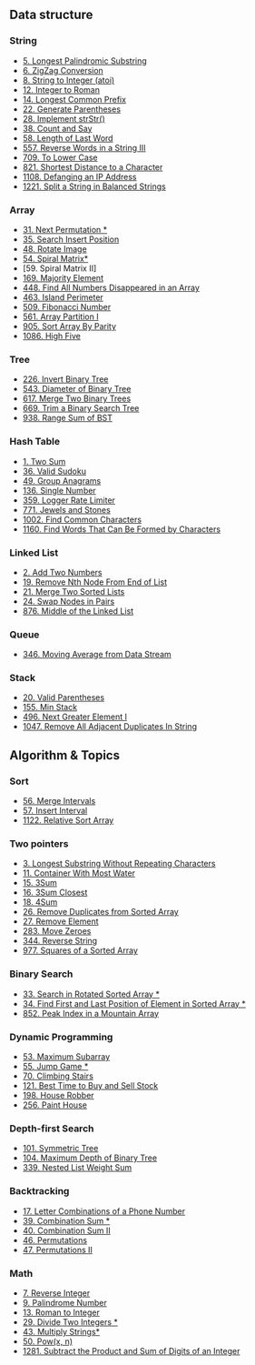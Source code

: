 ## Data structure

### String
  - [5. Longest Palindromic Substring](https://github.com/cl2333/Leetcode/blob/master/Python/Medium/5.%20Longest%20Palindromic%20Substring.py)
  - [6. ZigZag Conversion](https://github.com/cl2333/Leetcode/blob/master/Python/Medium/6.%20ZigZag%20Conversion.py)
  - [8. String to Integer (atoi)](https://github.com/cl2333/Leetcode/blob/master/Python/Medium/8.%20String%20to%20Integer%20(atoi).py)
  - [12. Integer to Roman]()
  - [14. Longest Common Prefix](https://github.com/cl2333/Leetcode/blob/master/Python/Easy/14.%20Longest%20Common%20Prefix.py)
  - [22. Generate Parentheses]()
  - [28. Implement strStr()]()
  - [38. Count and Say]()
  - [58. Length of Last Word]()
  - [557. Reverse Words in a String III](https://github.com/cl2333/Leetcode/blob/master/Python/Easy/557.%20Reverse%20Words%20in%20a%20String%20III.py)
  - [709. To Lower Case](https://github.com/cl2333/Leetcode/blob/master/Python/Easy/709.%20To%20Lower%20Case.py)
  - [821. Shortest Distance to a Character](https://github.com/cl2333/Leetcode/blob/master/Python/Easy/821.%20Shortest%20Distance%20to%20a%20Character.py)
  - [1108. Defanging an IP Address](https://github.com/cl2333/Leetcode/blob/master/Python/Easy/1108.%20Defanging%20an%20IP%20Address.py)
  - [1221. Split a String in Balanced Strings](https://github.com/cl2333/Leetcode/blob/master/Python/Easy/1221.%20Split%20a%20String%20in%20Balanced%20Strings.py)


### Array
  - [31. Next Permutation *]()
  - [35. Search Insert Position]( )
  - [48. Rotate Image]()
  - [54. Spiral Matrix*]()
  - [59. Spiral Matrix II]
  - [169. Majority Element](https://github.com/cl2333/Leetcode/blob/master/Python/Easy/169.%20Majority%20Element.py) 
  - [448. Find All Numbers Disappeared in an Array](https://github.com/cl2333/Leetcode/blob/master/Python/Easy/448.%20Find%20All%20Numbers%20Disappeared%20in%20an%20Array.py)
  - [463. Island Perimeter](https://github.com/cl2333/Leetcode/blob/master/Python/Easy/463.%20Island%20Perimeter.py) 
  - [509. Fibonacci Number](https://github.com/cl2333/Leetcode/blob/master/Python/Easy/509.%20Fibonacci%20Number.py) 
  - [561. Array Partition I](https://github.com/cl2333/Leetcode/blob/master/Python/Easy/561.%20Array%20Partition%20I.py) 
  - [905. Sort Array By Parity](https://github.com/cl2333/Leetcode/blob/master/Python/Easy/905.%20Sort%20Array%20By%20Parity.py) 
  - [1086. High Five](https://github.com/cl2333/Leetcode/blob/master/Python/Easy/1086.%20High%20Five.py) 

### Tree
  - [226. Invert Binary Tree](https://github.com/cl2333/Leetcode/blob/master/Python/Easy/617.%20Merge%20Two%20Binary%20Trees.py)
  - [543. Diameter of Binary Tree ](https://github.com/cl2333/Leetcode/blob/master/Python/Easy/543.%20Diameter%20of%20Binary%20Tree.py) 
  - [617. Merge Two Binary Trees](https://github.com/cl2333/Leetcode/blob/master/Python/Easy/617.%20Merge%20Two%20Binary%20Trees.py) 
  - [669. Trim a Binary Search Tree](https://github.com/cl2333/Leetcode/blob/master/Python/Easy/669.%20Trim%20a%20Binary%20Search%20Tree.py) 
  - [938. Range Sum of BST](https://github.com/cl2333/Leetcode/blob/master/Python/Easy/938.%20Range%20Sum%20of%20BST.py) 

### Hash Table
  - [1. Two Sum](https://github.com/cl2333/Leetcode/blob/master/Python/Easy/1.%20Two%20Sum.py) 
  - [36. Valid Sudoku]()
  - [49. Group Anagrams]()
  - [136. Single Number](https://github.com/cl2333/Leetcode/blob/master/Python/Easy/136.%20Single%20Number.py) 
  - [359. Logger Rate Limiter](https://github.com/cl2333/Leetcode/blob/master/Python/Easy/359.%20Logger%20Rate%20Limiter.py) 
  - [771. Jewels and Stones](https://github.com/cl2333/Leetcode/blob/master/Python/Easy/771.%20Jewels%20and%20Stones.py) 
  - [1002. Find Common Characters](https://github.com/cl2333/Leetcode/blob/master/Python/Easy/1002.%20Find%20Common%20Characters.py) 
  - [1160. Find Words That Can Be Formed by Characters](https://github.com/cl2333/Leetcode/blob/master/Python/Easy/1160.%20Find%20Words%20That%20Can%20Be%20Formed%20by%20Characters.py) 

### Linked List
  - [2. Add Two Numbers]()
  - [19. Remove Nth Node From End of List]()
  - [21. Merge Two Sorted Lists]()
  - [24. Swap Nodes in Pairs]()
  - [876. Middle of the Linked List](https://github.com/cl2333/Leetcode/blob/master/Python/Easy/876.%20Middle%20of%20the%20Linked%20List.py) 

### Queue
  - [346. Moving Average from Data Stream](https://github.com/cl2333/Leetcode/blob/master/Python/Easy/346.%20Moving%20Average%20from%20Data%20Stream.py)

### Stack
  - [20. Valid Parentheses](https://github.com/cl2333/Leetcode/blob/master/Python/Easy/20.%20Valid%20Parentheses.py)
  - [155. Min Stack](https://github.com/cl2333/Leetcode/blob/master/Python/Easy/155.%20Min%20Stack.py)
  - [496. Next Greater Element I](https://github.com/cl2333/Leetcode/blob/master/Python/Easy/496.%20Next%20Greater%20Element%20I.py)
  - [1047. Remove All Adjacent Duplicates In String](https://github.com/cl2333/Leetcode/blob/master/Python/Easy/1047.%20Remove%20All%20Adjacent%20Duplicates%20In%20String.py)


## Algorithm & Topics
### Sort
  - [56. Merge Intervals]()
  - [57. Insert Interval]()
  - [1122. Relative Sort Array](https://github.com/cl2333/Leetcode/blob/master/Python/Easy/1122.%20Relative%20Sort%20Array.py)

### Two pointers
  - [3. Longest Substring Without Repeating Characters]( )
  - [11. Container With Most Water]( )
  - [15. 3Sum](https://github.com/cl2333/Leetcode/blob/master/Python/Medium/15.%203Sum.py)
  - [16. 3Sum Closest](https://github.com/cl2333/Leetcode/blob/master/Python/Medium/16.%203Sum%20Closest.py)
  - [18. 4Sum]()
  - [26. Remove Duplicates from Sorted Array]()
  - [27. Remove Element]()
  - [283. Move Zeroes](https://github.com/cl2333/Leetcode/blob/master/Python/Easy/283.%20Move%20Zeroes.py)
  - [344. Reverse String](https://github.com/cl2333/Leetcode/blob/master/Python/Easy/344.%20Reverse%20String.py)
  - [977. Squares of a Sorted Array](https://github.com/cl2333/Leetcode/blob/master/Python/Easy/977.%20Squares%20of%20a%20Sorted%20Array.py)

### Binary Search
  - [33. Search in Rotated Sorted Array *]()
  - [34. Find First and Last Position of Element in Sorted Array *]()
  - [852. Peak Index in a Mountain Array](https://github.com/cl2333/Leetcode/blob/master/Python/Easy/852.%20Peak%20Index%20in%20a%20Mountain%20Array.py)

### Dynamic Programming
 - [53. Maximum Subarray](https://github.com/cl2333/Leetcode/blob/master/Python/Easy/53.%20Maximum%20Subarray.py)
 - [55. Jump Game *]()
 - [70. Climbing Stairs](https://github.com/cl2333/Leetcode/blob/master/Python/Easy/70.%20Climbing%20Stairs.py)
 - [121. Best Time to Buy and Sell Stock](https://github.com/cl2333/Leetcode/blob/master/Python/Easy/121.%20Best%20Time%20to%20Buy%20and%20Sell%20Stock.py)
 - [198. House Robber](https://github.com/cl2333/Leetcode/blob/master/Python/Easy/198.%20House%20Robber.py)
 - [256. Paint House](https://github.com/cl2333/Leetcode/blob/master/Python/Easy/256.%20Paint%20House.py)

### Depth-first Search  
  - [101. Symmetric Tree](https://github.com/cl2333/Leetcode/blob/master/Python/Easy/101.%20Symmetric%20Tree.py)
  - [104. Maximum Depth of Binary Tree](https://github.com/cl2333/Leetcode/blob/master/Python/Easy/104.%20Maximum%20Depth%20of%20Binary%20Tree.py)
  - [339. Nested List Weight Sum](https://github.com/cl2333/Leetcode/blob/master/Python/Easy/339.%20Nested%20List%20Weight%20Sum.py)

### Backtracking
  - [17. Letter Combinations of a Phone Number]( )
  - [39. Combination Sum *]()
  - [40. Combination Sum II]()
  - [46. Permutations]()
  - [47. Permutations II]()

### Math
  - [7. Reverse Integer]()
  - [9. Palindrome Number]()
  - [13. Roman to Integer]()
  - [29. Divide Two Integers *]()
  - [43. Multiply Strings*]()
  - [50. Pow(x, n)]()
  - [1281. Subtract the Product and Sum of Digits of an Integer](https://github.com/cl2333/Leetcode/blob/master/Python/Easy/1281.%20Subtract%20the%20Product%20and%20Sum%20of%20Digits%20of%20an%20Integer.py)